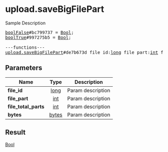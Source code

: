 # upload.saveBigFilePart

Sample Description

<pre>
<a href="../constructor/boolFalse.md">boolFalse</a>#bc799737 = <a href="../type/Bool.md">Bool</a>;
<a href="../constructor/boolTrue.md">boolTrue</a>#997275b5 = <a href="../type/Bool.md">Bool</a>;

---functions---
<a href="../method/upload.saveBigFilePart.md">upload.saveBigFilePart</a>#de7b673d file_id:<a href="../type/long.md">long</a> file_part:<a href="../type/int.md">int</a> file_total_parts:<a href="../type/int.md">int</a> bytes:<a href="../type/bytes.md">bytes</a> = <a href="../type/Bool.md">Bool</a>;
</pre>
## Parameters

| Name | Type | Description |
|------|:----:|-------------|
| **file_id** | <a href="../type/long.md">long</a> | Param description |
| **file_part** | <a href="../type/int.md">int</a> | Param description |
| **file_total_parts** | <a href="../type/int.md">int</a> | Param description |
| **bytes** | <a href="../type/bytes.md">bytes</a> | Param description |

## Result

<a href="../type/Bool.md">Bool</a>

